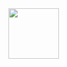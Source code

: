 
  <img align widht="100" height="100" src="https://scontent.fsgn2-3.fna.fbcdn.net/v/t1.6435-9/78616174_167370331324611_2393432532138852352_n.jpg?_nc_cat=106&ccb=1-5&_nc_sid=174925&_nc_ohc=8nNQJyoulRoAX81ME1g&_nc_ht=scontent.fsgn2-3.fna&oh=6d0b6e1e7075f3892fa2af2bbfac2bba&oe=616CBDC5" />

<!---
phhai97/phhai97 is a ✨ special ✨ repository because its `README.md` (this file) appears on your GitHub profile.
You can click the Preview link to take a look at your changes.
--->
